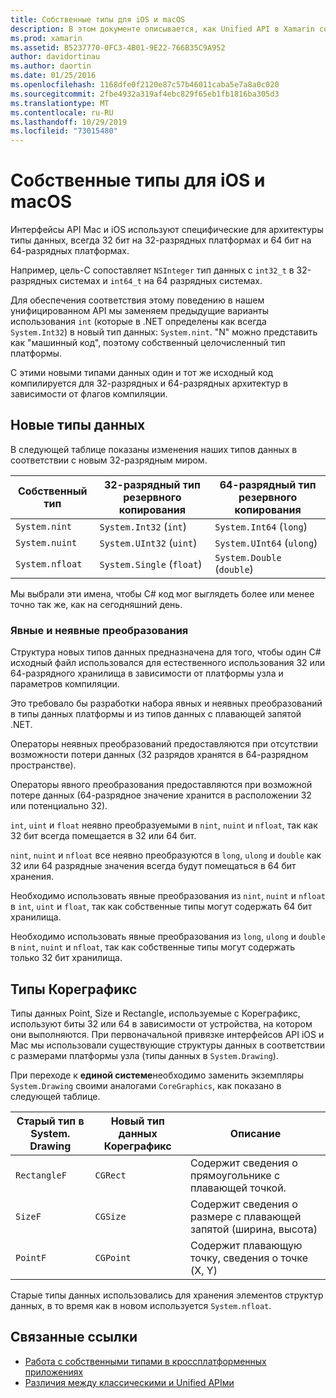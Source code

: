 ```yaml
---
title: Собственные типы для iOS и macOS
description: В этом документе описывается, как Unified API в Xamarin сопоставляет типы .NET с 32-разрядными и 64-разрядными машинными типами по мере необходимости на основе целевой архитектуры компиляции.
ms.prod: xamarin
ms.assetid: B5237770-0FC3-4B01-9E22-766B35C9A952
author: davidortinau
ms.author: daortin
ms.date: 01/25/2016
ms.openlocfilehash: 1168dfe0f2120e87c57b46011caba5e7a8a0c020
ms.sourcegitcommit: 2fbe4932a319af4ebc829f65eb1fb1816ba305d3
ms.translationtype: MT
ms.contentlocale: ru-RU
ms.lasthandoff: 10/29/2019
ms.locfileid: "73015480"
---
```

# <a name="native-types-for-ios-and-macos"></a>Собственные типы для iOS и macOS

Интерфейсы API Mac и iOS используют специфические для архитектуры типы данных, всегда 32 бит на 32-разрядных платформах и 64 бит на 64-разрядных платформах.

Например, цель-C сопоставляет `NSInteger` тип данных с `int32_t` в 32-разрядных системах и `int64_t` на 64 разрядных системах.

Для обеспечения соответствия этому поведению в нашем унифицированном API мы заменяем предыдущие варианты использования `int` (которые в .NET определены как всегда `System.Int32`) в новый тип данных: `System.nint`. "N" можно представить как "машинный код", поэтому собственный целочисленный тип платформы.

С этими новыми типами данных один и тот же исходный код компилируется для 32-разрядных и 64-разрядных архитектур в зависимости от флагов компиляции.

## <a name="new-data-types"></a>Новые типы данных

В следующей таблице показаны изменения наших типов данных в соответствии с новым 32-разрядным миром.

|Собственный тип|32-разрядный тип резервного копирования|64-разрядный тип резервного копирования|
|--- |--- |--- |
|`System.nint`|`System.Int32` (`int`)|`System.Int64` (`long`)|
|`System.nuint`|`System.UInt32` (`uint`)|`System.UInt64` (`ulong`)|
|`System.nfloat`|`System.Single` (`float`)|`System.Double` (`double`)|

Мы выбрали эти имена, чтобы C# код мог выглядеть более или менее точно так же, как на сегодняшний день.

### <a name="implicit-and-explicit-conversions"></a>Явные и неявные преобразования

Структура новых типов данных предназначена для того, чтобы один C# исходный файл использовался для естественного использования 32 или 64-разрядного хранилища в зависимости от платформы узла и параметров компиляции.

Это требовало бы разработки набора явных и неявных преобразований в типы данных платформы и из типов данных с плавающей запятой .NET.

Операторы неявных преобразований предоставляются при отсутствии возможности потери данных (32 разрядов хранятся в 64-разрядном пространстве).

Операторы явного преобразования предоставляются при возможной потере данных (64-разрядное значение хранится в расположении 32 или потенциально 32).

`int`, `uint` и `float` неявно преобразуемыми в `nint`, `nuint` и `nfloat`, так как 32 бит всегда помещается в 32 или 64 бит.

`nint`, `nuint` и `nfloat` все неявно преобразуются в `long`, `ulong` и `double` как 32 или 64 разрядные значения всегда будут помещаться в 64 бит хранения.

Необходимо использовать явные преобразования из `nint`, `nuint` и `nfloat` в `int`, `uint` и `float`, так как собственные типы могут содержать 64 бит хранилища.

Необходимо использовать явные преобразования из `long`, `ulong` и `double` в `nint`, `nuint` и `nfloat`, так как собственные типы могут содержать только 32 бит хранилища.

## <a name="coregraphics-types"></a>Типы Кореграфикс

Типы данных Point, Size и Rectangle, используемые с Кореграфикс, используют биты 32 или 64 в зависимости от устройства, на котором они выполняются.  При первоначальной привязке интерфейсов API iOS и Mac мы использовали существующие структуры данных в соответствии с размерами платформы узла (типы данных в `System.Drawing`).

При переходе к **единой системе**необходимо заменить экземпляры `System.Drawing` своими аналогами `CoreGraphics`, как показано в следующей таблице.

|Старый тип в System. Drawing|Новый тип данных Кореграфикс|Описание|
|--- |--- |--- |
|`RectangleF`|`CGRect`|Содержит сведения о прямоугольнике с плавающей точкой.|
|`SizeF`|`CGSize`|Содержит сведения о размере с плавающей запятой (ширина, высота)|
|`PointF`|`CGPoint`|Содержит плавающую точку, сведения о точке (X, Y)|

Старые типы данных использовались для хранения элементов структур данных, в то время как в новом используется `System.nfloat`.

## <a name="related-links"></a>Связанные ссылки

- [Работа с собственными типами в кроссплатформенных приложениях](~/cross-platform/macios/native-types-cross-platform.md)
- [Различия между классическими и Unified APIми](https://github.com/xamarin/release-notes-archive/blob/master/release-notes/ios/api_changes/classic-vs-unified-8.6.0/index.md)
